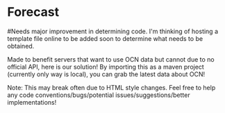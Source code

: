 # Forecast

#Needs major improvement in determining code. I'm thinking of hosting a template file online to be added soon to determine what needs to be obtained.

Made to benefit servers that want to use OCN data but cannot due to no official API, here is our solution! By importing this as a maven project (currently only way is local), you can grab the latest data about OCN!

Note: This may break often due to HTML style changes. Feel free to help any code conventions/bugs/potential issues/suggestions/better implementations!
